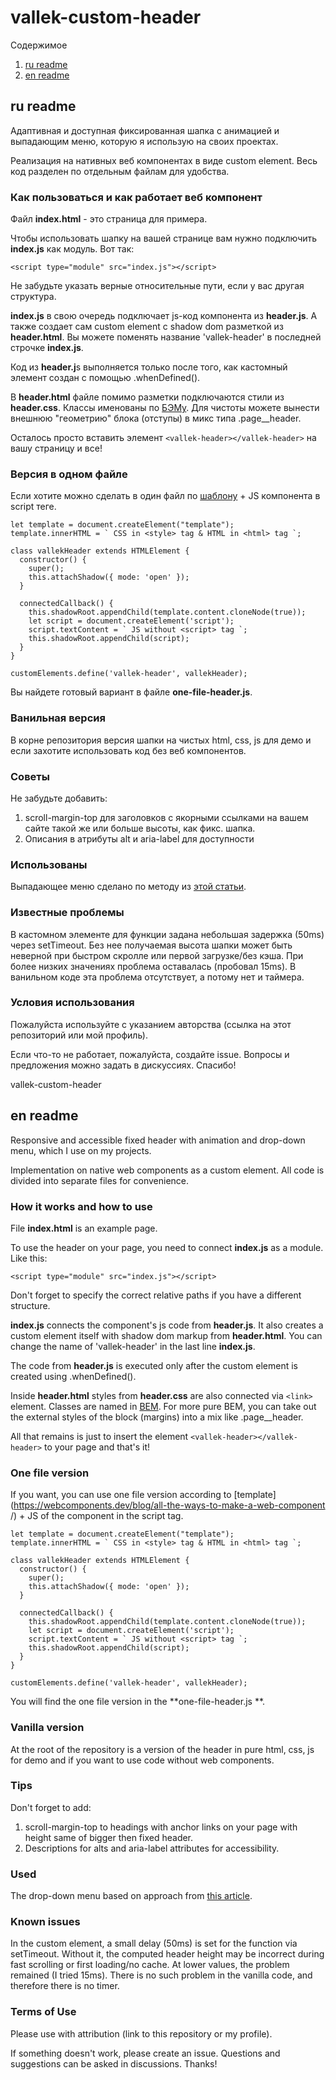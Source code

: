 # vallek-custom-header

Содержимое
1. [ru readme](#ru-readme)
2. [en readme](#en-readme)

## ru readme

Адаптивная и доступная фиксированная шапка с анимацией и выпадающим меню, которую я использую на своих проектах.

Реализация на нативных веб компонентах в виде custom element. Весь код разделен по отдельным файлам для удобства. 

### Как пользоваться и как работает веб компонент
Файл **index.html** - это страница для примера.

Чтобы использовать шапку на вашей странице вам нужно подключить **index.js** как модуль. Вот так:
```
<script type="module" src="index.js"></script>
```
Не забудьте указать верные относительные пути, если у вас другая структура.

**index.js** в свою очередь подключает js-код компонента из **header.js**. А также создает сам custom element с shadow dom разметкой из **header.html**. Вы можете поменять название 'vallek-header' в последней строчке **index.js**.

Код из **header.j**s выполняется только после того, как кастомный элемент создан с помощью .whenDefined().

В **header.html** файле помимо разметки подключаются стили из **header.css**. Классы именованы по [БЭМу](https://ru.bem.info/methodology/quick-start/). Для чистоты можете вынести внешнюю "геометрию" блока (отступы) в микс типа .page__header.

Осталось просто вставить элемент `<vallek-header></vallek-header>` на вашу страницу и все!

### Версия в одном файле

Если хотите можно сделать в один файл по [шаблону](https://webcomponents.dev/blog/all-the-ways-to-make-a-web-component/) + JS компонента в script теге. 

```
let template = document.createElement("template");
template.innerHTML = ` CSS in <style> tag & HTML in <html> tag `;

class vallekHeader extends HTMLElement {
  constructor() {
    super();
    this.attachShadow({ mode: 'open' });
  }

  connectedCallback() {
    this.shadowRoot.appendChild(template.content.cloneNode(true));
    let script = document.createElement('script');
    script.textContent = ` JS without <script> tag `;
    this.shadowRoot.appendChild(script);
  }
}

customElements.define('vallek-header', vallekHeader);
```
Вы найдете готовый вариант в файле **one-file-header.js**.

### Ванильная версия
В корне репозитория версия шапки на чистых html, css, js для демо и если захотите использовать код без веб компонентов.

### Советы
Не забудьте добавить:
1. scroll-margin-top для заголовков c якорными ссылками на вашем сайте такой же или больше высоты, как фикс. шапка.
2. Описания в атрибуты alt и aria-label для доступности

### Использованы
Выпадающее меню сделано по методу из [этой статьи](https://www.pausly.app/blog/accessible-hamburger-buttons-without-javascript).

### Известные проблемы
В кастомном элементе для функции задана небольшая задержка (50ms) через setTimeout. Без нее получаемая высота шапки может быть неверной при быстром скролле или первой загрузке/без кэша. При более низких значениях проблема оставалась (пробовал 15ms). В ванильном коде эта проблема отсутствует, а потому нет и таймера.

### Условия использования
Пожалуйста используйте с указанием авторства (ссылка на этот репозиторий или мой профиль).

Если что-то не работает, пожалуйста, создайте issue. Вопросы и предложения можно задать в дискуссиях. Спасибо!

 vallek-custom-header

## en readme

Responsive and accessible fixed header with animation and drop-down menu, which I use on my projects.

Implementation on native web components as a custom element. All code is divided into separate files for convenience.

### How it works and how to use
File **index.html** is an example page.

To use the header on your page, you need to connect **index.js** as a module. Like this:
```
<script type="module" src="index.js"></script>
```
Don't forget to specify the correct relative paths if you have a different structure.

**index.js** connects the component's js code from **header.js**. It also creates a custom element itself with shadow dom markup from **header.html**. You can change the name of 'vallek-header' in the last line **index.js**.

The code from **header.js** is executed only after the custom element is created using .whenDefined().

Inside **header.html** styles from **header.css** are also connected via `<link>` element. Classes are named in [BEM](https://en.bem.info/methodology/quick-start/). For more pure BEM, you can take out the external styles of the block (margins) into a mix like .page__header.

All that remains is just to insert the element `<vallek-header></vallek-header>` to your page and that's it!

### One file version

If you want, you can use one file version according to [template] (https://webcomponents.dev/blog/all-the-ways-to-make-a-web-component /) + JS of the component in the script tag.

```
let template = document.createElement("template");
template.innerHTML = ` CSS in <style> tag & HTML in <html> tag `;

class vallekHeader extends HTMLElement {
  constructor() {
    super();
    this.attachShadow({ mode: 'open' });
  }

  connectedCallback() {
    this.shadowRoot.appendChild(template.content.cloneNode(true));
    let script = document.createElement('script');
    script.textContent = ` JS without <script> tag `;
    this.shadowRoot.appendChild(script);
  }
}

customElements.define('vallek-header', vallekHeader);
```
You will find the one file version in the **one-file-header.js **.

### Vanilla version
At the root of the repository is a version of the header in pure html, css, js for demo and if you want to use code without web components.

### Tips
Don't forget to add:
1. scroll-margin-top to headings with anchor links on your page with height same of bigger then fixed header.
2. Descriptions for alts and aria-label attributes for accessibility.

### Used
The drop-down menu based on approach from [this article](https://www.pausly.app/blog/accessible-hamburger-buttons-without-javascript ).

### Known issues
In the custom element, a small delay (50ms) is set for the function via setTimeout. Without it, the computed header height may be incorrect during fast scrolling or first loading/no cache. At lower values, the problem remained (I tried 15ms). There is no such problem in the vanilla code, and therefore there is no timer.

### Terms of Use
Please use with attribution (link to this repository or my profile).

If something doesn't work, please create an issue. Questions and suggestions can be asked in discussions. Thanks!

